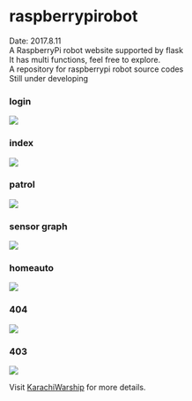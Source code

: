# raspberrypirobot
Date: 2017.8.11<br>
A RaspberryPi robot website supported by flask<br>
It has multi functions, feel free to explore.<br>
A repository for raspberrypi robot source codes<br>
Still under developing<br>

<h3>login</h3>
<img src=http://chuantu.biz/t5/168/1502445429x2093065985.png />

<h3>index</h3>
<img src=http://chuantu.biz/t5/168/1502445406x2093065985.png />

<h3>patrol</h3>
<img src=http://chuantu.biz/t5/168/1502445447x2093065985.png />

<h3>sensor graph</h3>
<img src=http://chuantu.biz/t5/168/1502445470x2093065985.png />

<h3>homeauto</h3>
<img src=http://chuantu.biz/t5/168/1502445378x2093065985.png />

<h3>404</h3>
<img src=http://chuantu.biz/t5/168/1502445259x2093065985.png />

<h3>403</h3>
<img src=http://chuantu.biz/t5/168/1502445354x2093065985.png />

Visit <a href="http://www.karachiwarship.top">KarachiWarship</a> for more details.
